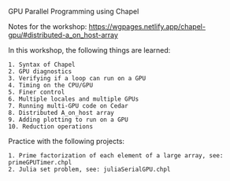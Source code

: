 GPU Parallel Programming using Chapel

  Notes for the workshop: https://wgpages.netlify.app/chapel-gpu/#distributed-a_on_host-array
  
  In this workshop, the following things are learned:
  
    1. Syntax of Chapel
    2. GPU diagnostics
    3. Verifying if a loop can run on a GPU
    4. Timing on the CPU/GPU
    5. Finer control
    6. Multiple locales and multiple GPUs
    7. Running multi-GPU code on Cedar
    8. Distributed A_on_host array
    9. Adding plotting to run on a GPU
    10. Reduction operations 

  Practice with the following projects:

    1. Prime factorization of each element of a large array, see: primeGPUTimer.chpl
    2. Julia set problem, see: juliaSerialGPU.chpl

